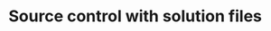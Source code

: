 # Source control with solution files

<!-- https://docs.microsoft.com/en-us/dynamics365/customer-engagement/developer/use-source-control-solution-files -->
